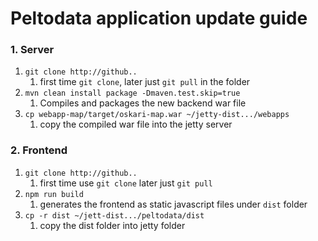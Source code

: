 # Peltodata application update guide

### 1. Server
1. `git clone http://github..`
   1. first time `git clone`, later just `git pull` in the folder
2. `mvn clean install package -Dmaven.test.skip=true`
   1. Compiles and packages the new backend war file
3. `cp webapp-map/target/oskari-map.war ~/jetty-dist.../webapps`
   1. copy the compiled war file into the jetty server  

### 2. Frontend

1. `git clone http://github..`
   1. first time use `git clone` later just `git pull`
2. `npm run build`
   1. generates the frontend as static javascript files under `dist` folder
3. `cp -r dist ~/jett-dist.../peltodata/dist`
   1. copy the dist folder into jetty folder
